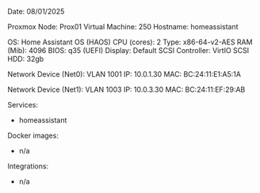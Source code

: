 Date: 08/01/2025

Proxmox Node: Prox01
Virtual Machine: 250
Hostname: homeassistant

OS: Home Assistant OS (HAOS)
CPU (cores): 2
Type: x86-64-v2-AES 
RAM (Mib): 4096
BIOS: q35 (UEFI)
Display: Default
SCSI Controller: VirtIO SCSI
HDD: 32gb

Network Device (Net0): 
	VLAN 1001
	IP: 10.0.1.30
	MAC: BC:24:11:E1:A5:1A

Network Device (Net1): 
	VLAN 1003
	IP: 10.0.3.30
	MAC: BC:24:11:EF:29:AB

Services:
- homeassistant

Docker images:
- n/a

Integrations:
- n/a